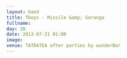 ```yaml
---
layout: band
title: Tboys - Missile &amp; Goranga
fullname: 
day: 20
date: 2013-07-21 01:00
image: 
venue: TATRATEA after parties by wunderBar
---
```



